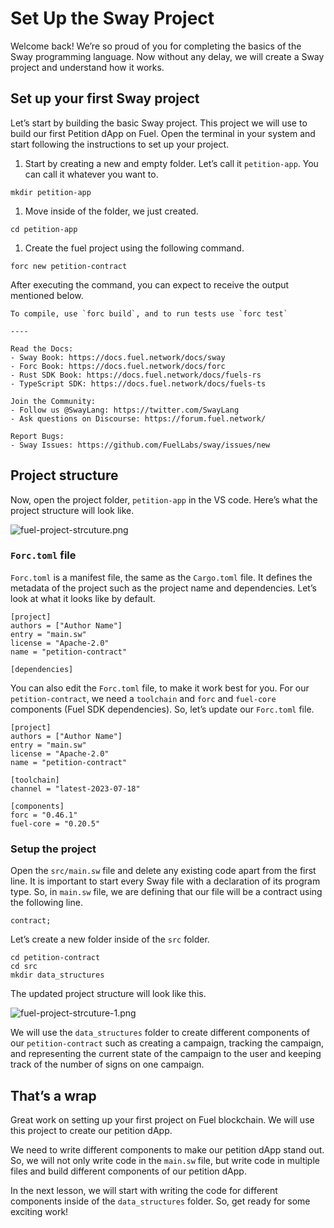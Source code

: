 # Set Up the Sway Project

Welcome back! We’re so proud of you for completing the basics of the Sway programming language. Now without any delay, we will create a Sway project and understand how it works.

## Set up your first Sway project

Let’s start by building the basic Sway project. This project we will use to build our first Petition dApp on Fuel. Open the terminal in your system and start following the instructions to set up your project.

1. Start by creating a new and empty folder. Let’s call it `petition-app`. You can call it whatever you want to.

```
mkdir petition-app
```

1. Move inside of the folder, we just created.

```
cd petition-app
```

1. Create the fuel project using the following command.

```
forc new petition-contract
```

After executing the command, you can expect to receive the output mentioned below. 

```
To compile, use `forc build`, and to run tests use `forc test`

----

Read the Docs:
- Sway Book: https://docs.fuel.network/docs/sway
- Forc Book: https://docs.fuel.network/docs/forc
- Rust SDK Book: https://docs.fuel.network/docs/fuels-rs
- TypeScript SDK: https://docs.fuel.network/docs/fuels-ts

Join the Community:
- Follow us @SwayLang: https://twitter.com/SwayLang
- Ask questions on Discourse: https://forum.fuel.network/

Report Bugs:
- Sway Issues: https://github.com/FuelLabs/sway/issues/new
```

## Project structure

Now, open the project folder, `petition-app` in the VS code. Here’s what the project structure will look like.

![fuel-project-strcuture.png](https://github.com/0xmetaschool/Learning-Projects/blob/main/assests_for_all/assets_for_petition_fuel/Set%20Up%20the%20Sway%20Project/fuel-project-strcuture.png?raw=true)

### `Forc.toml` file

`Forc.toml` is a manifest file, the same as the `Cargo.toml` file. It defines the metadata of the project such as the project name and dependencies. Let’s look at what it looks like by default.

```
[project]
authors = ["Author Name"]
entry = "main.sw"
license = "Apache-2.0"
name = "petition-contract"

[dependencies]
```

You can also edit the `Forc.toml` file, to make it work best for you. For our `petition-contract`, we need a `toolchain` and `forc` and `fuel-core` components (Fuel SDK dependencies). So, let’s update our `Forc.toml` file.

```
[project]
authors = ["Author Name"]
entry = "main.sw"
license = "Apache-2.0"
name = "petition-contract"

[toolchain]
channel = "latest-2023-07-18"

[components]
forc = "0.46.1"
fuel-core = "0.20.5"
```

### Setup the project

Open the `src/main.sw` file and delete any existing code apart from the first line. It is important to start every Sway file with a declaration of its program type. So, in `main.sw` file, we are defining that our file will be a contract using the following line.

```
contract;
```

Let’s create a new folder inside of the `src` folder. 

```
cd petition-contract
cd src
mkdir data_structures
```

The updated project structure will look like this.

![fuel-project-strcuture-1.png](https://github.com/0xmetaschool/Learning-Projects/blob/main/assests_for_all/assets_for_petition_fuel/Set%20Up%20the%20Sway%20Project/fuel-project-strcuture-1.png?raw=true)

We will use the `data_structures` folder to create different components of our `petition-contract` such as creating a campaign, tracking the campaign, and representing the current state of the campaign to the user and keeping track of the number of signs on one campaign.

## That’s a wrap

Great work on setting up your first project on Fuel blockchain. We will use this project to create our petition dApp. 

We need to write different components to make our petition dApp stand out. So, we will not only write code in the `main.sw` file, but write code in multiple files and build different components of our petition dApp.

In the next lesson, we will start with writing the code for different components inside of the `data_structures` folder. So, get ready for some exciting work!
